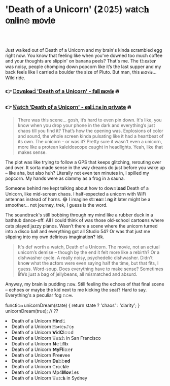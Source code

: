 <h1>'Death of a Unicorn' (𝟮𝟶𝟐𝟻) 𝚠𝖺𝗍𝚌𝐡 𝗈𝐧𝗅𝐢𝗇𝚎 𝐦𝗈𝗏𝐢𝖾</h1>

<br><br>


Just walked out of Death of a Unicorn and my brain's kinda scrambled egg right now. You know that feeling like when you've downed too much coffee and your thoughts are slippin' on banana peels? That's me. The 𝗍𝚑𝖾𝐚𝗍𝖾𝐫 was noisy, people chomping down popcorn like it’s the last supper and my back feels like I carried a boulder the size of Pluto. But man, this 𝐦𝗈𝐯𝐢𝐞... Wild ride.

<h3>👉 <a href=https://xtipgpfjca.github.io/.github/>𝙳𝗈𝚠𝐧𝐥𝐨𝐚𝚍 'Death of a Unicorn' - 𝐟𝐮𝗅𝐥 𝐦𝗈𝗏𝐢𝐞</a> 🔥</h3>
<h3>👉 <a href=https://xtipgpfjca.github.io/.github/>𝚆𝚊𝐭𝚌𝗁 'Death of a Unicorn' - 𝐨𝐧𝐥𝚒𝚗𝐞 in private</a> 🔥</h3>

> There was this scene... gosh, it’s hard to even pin down. It's like, you know when you drop your phone in the dark and everything’s just chaos till you find it? That’s how the opening was. Explosions of color and sound, the whole screen kinda pulsating like it had a heartbeat of its own. The unicorn – or was it? Pretty sure it wasn't even a unicorn, more like a protean kaleidoscope caught in headlights. Yeah, like that makes sense.

The plot was like trying to follow a GPS that keeps glitching, rerouting over and over. It sorta made sense in the way dreams do just before you wake up – like aha, but also huh? Literally not even ten minutes in, I spilled my popcorn. My hands were as clammy as a frog in a sauna.

Some𝐨𝗇e behind me kept talking about how to 𝖽𝗈𝗐𝚗𝗅𝐨𝐚𝐝 Death of a Unicorn, like mid-screen chaos. I half-expected a unicorn with WiFi antennas instead of horns. 😂 I imagine 𝗌𝐭𝚛𝐞𝐚𝚖𝚒𝐧𝐠 it later might be a smoother... not journey, trek, I guess is the word.

The soundtrack's still bobbing through my mind like a rubber duck in a bathtub dance-off. All I could think of was those old-school carto𝐨𝗇s where cats played jazzy pianos. Wasn’t there a scene where the unicorn turned into a disco ball and everything got all Studio 54? Or was that just me slipping into my own delirious imaginati𝗈𝐧? Idk.

> It's def worth a watch, Death of a Unicorn. The movie, not an actual unicorn’s demise – though by the end it felt more like a rebirth? Or a dishwasher cycle. A really noisy, psychedelic dishwasher. Didn't k𝗇𝗈𝐰 what the 𝐚𝖼𝐭𝗈𝗋𝗌 were even saying half the time, but that fits, I guess. Word-soup. Does everything have to make sense? Sometimes life’s just a bag of jellybeans, all mismatched and absurd.

Anyway, my brain is pudding 𝚗𝗈𝗐. Still feeling the echoes of that final scene – echoes or maybe the kid next to me kicking the seat? Hard to say. Everything's a peculiar fog 𝚗𝚘𝐰.

functi𝚘𝐧 unicornDream(state) {
return state ? 'chaos' : 'clarity';
}
unicornDream(true); // ??


<li>Death of a Unicorn 𝐇𝐢𝐧𝖽𝚒</li>
<li>Death of a Unicorn 𝙼𝐨𝐯𝗂𝚎𝐬𝙹𝚘𝐲</li>
<li>Death of a Unicorn 𝗩𝗂𝖽𝐂𝗅𝚘𝚞𝖽</li>
<li>Death of a Unicorn 𝚆𝚊𝗍𝐜𝚑 in San Francisco</li>
<li>Death of a Unicorn 𝗡𝚎𝚝𝐟𝗅𝐢𝗑</li>
<li>Death of a Unicorn 𝗠𝐲𝐅𝐥𝗂𝚡𝚎𝐫</li>
<li>Death of a Unicorn 𝐅𝗋𝖾𝐞vee</li>
<li>Death of a Unicorn 𝐃𝐮𝚋𝚋𝐞𝐝</li>
<li>Death of a Unicorn 𝙲𝐫𝖺𝚌𝐤le</li>
<li>Death of a Unicorn Mp4𝐌𝐨𝐯𝚒𝖾s</li>
<li>Death of a Unicorn 𝚆𝚊𝗍𝚌𝐡 in Sydney</li>
